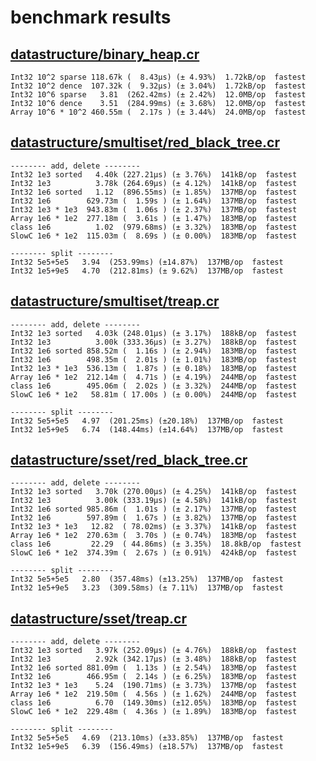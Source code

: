 # benchmark results

## [datastructure/binary_heap.cr](https://github.com/yuruhi/crystal_lib/blob/master/benchmarks/datastructure/binary_heap.cr)

```
Int32 10^2 sparse 118.67k (  8.43µs) (± 4.93%)  1.72kB/op  fastest
Int32 10^2 dence  107.32k (  9.32µs) (± 3.04%)  1.72kB/op  fastest
Int32 10^6 sparse   3.81  (262.42ms) (± 2.42%)  12.0MB/op  fastest
Int32 10^6 dence    3.51  (284.99ms) (± 3.68%)  12.0MB/op  fastest
Array 10^6 * 10^2 460.55m (  2.17s ) (± 3.44%)  24.0MB/op  fastest
```

## [datastructure/smultiset/red_black_tree.cr](https://github.com/yuruhi/crystal_lib/blob/master/benchmarks/datastructure/smultiset/red_black_tree.cr)

```
-------- add, delete --------
Int32 1e3 sorted   4.40k (227.21µs) (± 3.76%)  141kB/op  fastest
Int32 1e3          3.78k (264.69µs) (± 4.12%)  141kB/op  fastest
Int32 1e6 sorted   1.12  (896.55ms) (± 1.85%)  137MB/op  fastest
Int32 1e6        629.73m (  1.59s ) (± 1.64%)  137MB/op  fastest
Int32 1e3 * 1e3  943.83m (  1.06s ) (± 2.37%)  137MB/op  fastest
Array 1e6 * 1e2  277.18m (  3.61s ) (± 1.47%)  183MB/op  fastest
class 1e6          1.02  (979.68ms) (± 3.32%)  183MB/op  fastest
SlowC 1e6 * 1e2  115.03m (  8.69s ) (± 0.00%)  183MB/op  fastest

-------- split --------
Int32 5e5+5e5   3.94  (253.99ms) (±14.87%)  137MB/op  fastest
Int32 1e5+9e5   4.70  (212.81ms) (± 9.62%)  137MB/op  fastest
```

## [datastructure/smultiset/treap.cr](https://github.com/yuruhi/crystal_lib/blob/master/benchmarks/datastructure/smultiset/treap.cr)

```
-------- add, delete --------
Int32 1e3 sorted   4.03k (248.01µs) (± 3.17%)  188kB/op  fastest
Int32 1e3          3.00k (333.36µs) (± 3.27%)  188kB/op  fastest
Int32 1e6 sorted 858.52m (  1.16s ) (± 2.94%)  183MB/op  fastest
Int32 1e6        498.35m (  2.01s ) (± 1.01%)  183MB/op  fastest
Int32 1e3 * 1e3  536.13m (  1.87s ) (± 0.18%)  183MB/op  fastest
Array 1e6 * 1e2  212.14m (  4.71s ) (± 4.19%)  244MB/op  fastest
class 1e6        495.06m (  2.02s ) (± 3.32%)  244MB/op  fastest
SlowC 1e6 * 1e2   58.81m ( 17.00s ) (± 0.00%)  244MB/op  fastest

-------- split --------
Int32 5e5+5e5   4.97  (201.25ms) (±20.18%)  137MB/op  fastest
Int32 1e5+9e5   6.74  (148.44ms) (±14.64%)  137MB/op  fastest
```

## [datastructure/sset/red_black_tree.cr](https://github.com/yuruhi/crystal_lib/blob/master/benchmarks/datastructure/sset/red_black_tree.cr)

```
-------- add, delete --------
Int32 1e3 sorted   3.70k (270.00µs) (± 4.25%)  141kB/op  fastest
Int32 1e3          3.00k (333.19µs) (± 4.58%)  141kB/op  fastest
Int32 1e6 sorted 985.86m (  1.01s ) (± 2.17%)  137MB/op  fastest
Int32 1e6        597.89m (  1.67s ) (± 3.82%)  137MB/op  fastest
Int32 1e3 * 1e3   12.82  ( 78.02ms) (± 3.37%)  141kB/op  fastest
Array 1e6 * 1e2  270.63m (  3.70s ) (± 0.74%)  183MB/op  fastest
class 1e6         22.29  ( 44.86ms) (± 3.35%)  18.8kB/op  fastest
SlowC 1e6 * 1e2  374.39m (  2.67s ) (± 0.91%)  424kB/op  fastest

-------- split --------
Int32 5e5+5e5   2.80  (357.48ms) (±13.25%)  137MB/op  fastest
Int32 1e5+9e5   3.23  (309.58ms) (± 7.11%)  137MB/op  fastest
```

## [datastructure/sset/treap.cr](https://github.com/yuruhi/crystal_lib/blob/master/benchmarks/datastructure/sset/treap.cr)

```
-------- add, delete --------
Int32 1e3 sorted   3.97k (252.09µs) (± 4.76%)  188kB/op  fastest
Int32 1e3          2.92k (342.17µs) (± 3.48%)  188kB/op  fastest
Int32 1e6 sorted 881.09m (  1.13s ) (± 2.54%)  183MB/op  fastest
Int32 1e6        466.95m (  2.14s ) (± 6.25%)  183MB/op  fastest
Int32 1e3 * 1e3    5.24  (190.71ms) (± 3.73%)  137MB/op  fastest
Array 1e6 * 1e2  219.50m (  4.56s ) (± 1.62%)  244MB/op  fastest
class 1e6          6.70  (149.30ms) (±12.05%)  183MB/op  fastest
SlowC 1e6 * 1e2  229.48m (  4.36s ) (± 1.89%)  183MB/op  fastest

-------- split --------
Int32 5e5+5e5   4.69  (213.10ms) (±33.85%)  137MB/op  fastest
Int32 1e5+9e5   6.39  (156.49ms) (±18.57%)  137MB/op  fastest
```

